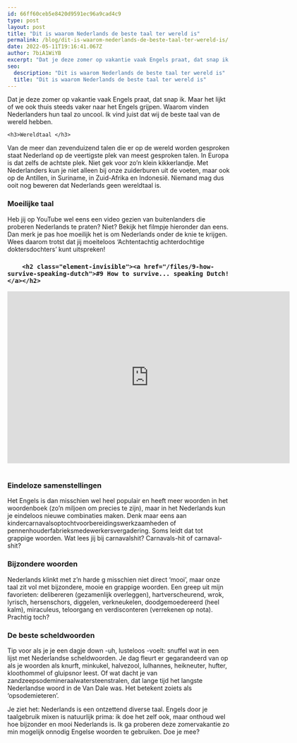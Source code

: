 ```yaml
---
id: 66ff60ceb5e8420d9591ec96a9cad4c9
type: post
layout: post
title: "Dit is waarom Nederlands de beste taal ter wereld is"
permalink: /blog/dit-is-waarom-nederlands-de-beste-taal-ter-wereld-is/
date: 2022-05-11T19:16:41.067Z
author: 7biA1WiYB
excerpt: "Dat je deze zomer op vakantie vaak Engels praat, dat snap ik. Maar het lijkt of we ook thuis steeds vaker naar het Engels grijpen. Waarom vinden Nederlanders hun taal zo uncool. Ik vind juist dat wij de beste taal van de wereld hebben.    "
seo:
  description: "Dit is waarom Nederlands de beste taal ter wereld is"
  title: "Dit is waarom Nederlands de beste taal ter wereld is"
---
```

Dat je deze zomer op vakantie vaak Engels praat, dat snap ik. Maar het lijkt of we ook thuis steeds vaker naar het Engels grijpen. Waarom vinden Nederlanders hun taal zo uncool. Ik vind juist dat wij de beste taal van de wereld hebben.    

    <h3>Wereldtaal </h3>
<p>Van de meer dan zevenduizend talen die er op de wereld worden gesproken staat Nederland op de veertigste plek van meest gesproken talen. In Europa is dat zelfs de achtste plek. Niet gek voor zo’n klein kikkerlandje. Met Nederlanders kun je niet alleen bij onze zuiderburen uit de voeten, maar ook op de Antillen, in Suriname, in Zuid-Afrika en Indonesië. Niemand mag dus ooit nog beweren dat Nederlands geen wereldtaal is.</p>
<h3>Moeilijke taal</h3>
<p>Heb jij op YouTube wel eens een video gezien van buitenlanders die proberen Nederlands te praten? Niet? Bekijk het filmpje hieronder dan eens. Dan merk je pas hoe moeilijk het is om Nederlands onder de knie te krijgen. Wees daarom trotst dat jij moeiteloos ‘Achtentachtig achterdochtige doktersdochters’ kunt uitspreken!</p>
<h3><div class="media media-element-container media-default"><div id="file-537553" class="file file-video file-video-youtube">

        <h2 class="element-invisible"><a href="/files/9-how-survive-speaking-dutch">#9 How to survive... speaking Dutch!</a></h2>
    
  
  <div class="content">
    <div class="media-youtube-video media-element file-default media-youtube-1">
  <iframe class="media-youtube-player" width="640" height="390" title="#9 How to survive... speaking Dutch!" src="https://www.youtube.com/embed/Gn6SQK1bmcQ?wmode=opaque&controls=" name="#9 How to survive... speaking Dutch!" frameborder="0" allowfullscreen="">Video van #9 How to survive... speaking Dutch!</iframe>
</div>
  </div>

  
</div>
</div><br><br>Eindeloze samenstellingen</h3>
<p>Het Engels is dan misschien wel heel populair en heeft meer woorden in het woordenboek (zo’n miljoen om precies te zijn), maar in het Nederlands kun je eindeloos nieuwe combinaties maken. Denk maar eens aan kindercarnavalsoptochtvoorbereidingswerkzaamheden of pennenhouderfabrieksmedewerkersvergadering. Soms leidt dat tot grappige woorden. Wat lees jij bij carnavalshit? Carnavals-hit of carnaval-shit?</p>
<h3>Bijzondere woorden</h3>
<p>​Nederlands klinkt met z’n harde g misschien niet direct ‘mooi’, maar onze taal zit vol met bijzondere, mooie en grappige woorden. Een greep uit mijn favorieten: delibereren (gezamenlijk overleggen), hartverscheurend, wrok, lyrisch, hersenschors, diggelen, verkneukelen, doodgemoedereerd (heel kalm), miraculeus, teloorgang en verdisconteren (verrekenen op nota). Prachtig toch?</p>
<h3>De beste scheldwoorden</h3>
<p>Tip voor als je je een dagje down -uh, lusteloos -voelt: snuffel wat in een lijst met Nederlandse scheldwoorden. Je dag fleurt er gegarandeerd van op als je woorden als knurft, minkukel, halvezool, lulhannes, heikneuter, hufter, kloothommel of gluipsnor leest. Of wat dacht je van zandzeepsodemineraalwatersteenstralen, dat lange tijd het langste Nederlandse woord in de Van Dale was. Het betekent zoiets als ‘opsodemieteren’.</p>
<p>Je ziet het: Nederlands is een ontzettend diverse taal. Engels door je taalgebruik mixen is natuurlijk prima: ik doe het zelf ook, maar onthoud wel hoe bijzonder en mooi Nederlands is. Ik ga proberen deze zomervakantie zo min mogelijk onnodig Engelse woorden te gebruiken. Doe je mee?</p>  
